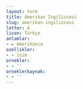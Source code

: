 ```yaml
---
layout: term
title: Amerikan İngilizcesi
slug: amerikan-ingilizcesi
letter: A
lisan: Türkçe
anlamlar:
- ► Amerikanca
ozellikler:
- - isim
ornekler:
- - ''
orneklerkaynak:
- - ''
---
```

